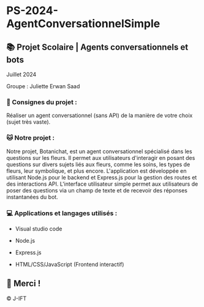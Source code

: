 # PS-2024-AgentConversationnelSimple

## 📚 Projet Scolaire | Agents conversationnels et bots

Juillet 2024

Groupe : Juliette Erwan Saad

### 📌 Consignes du projet : 

Réaliser un agent conversationnel (sans API) de la manière de votre choix (sujet très vaste).

### 🐱 Notre projet :

Notre projet, Botanichat, est un agent conversationnel spécialisé dans les questions sur les fleurs. Il permet aux utilisateurs d'interagir en posant des questions sur divers sujets liés aux fleurs, comme les soins, les types de fleurs, leur symbolique, et plus encore. L'application est développée en utilisant Node.js pour le backend et Express.js pour la gestion des routes et des interactions API. L'interface utilisateur simple permet aux utilisateurs de poser des questions via un champ de texte et de recevoir des réponses instantanées du bot.

### 💻 Applications et langages utilisés :

- Visual studio code
  
- Node.js
  
- Express.js
  
- HTML/CSS/JavaScript (Frontend interactif)



## 🌸 Merci !
© J-IFT

